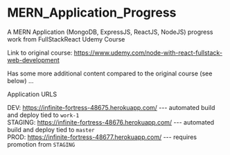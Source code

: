 # MERN_Application_Progress
A MERN Application (MongoDB, ExpressJS, ReactJS, NodeJS) progress work from FullStackReact Udemy Course

Link to original course: 
https://www.udemy.com/node-with-react-fullstack-web-development

Has some more additional content compared to the original course (see below) ...

Application URLS  

DEV: https://infinite-fortress-48675.herokuapp.com/     --- automated build and deploy tied to `work-1`  
STAGING: https://infinite-fortress-48676.herokuapp.com/ --- automated build and deploy tied to `master`  
PROD: https://infinite-fortress-48677.herokuapp.com/    --- requires promotion from `STAGING`
